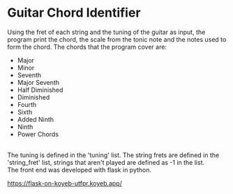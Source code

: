 # Guitar Chord Identifier
Using the fret of each string and the tuning of the guitar as input, the program print the chord, the scale from the tonic note and the notes used to form the chord.
The chords that the program cover are:<br>
- Major
- Minor
- Seventh
- Major Seventh
- Half Diminished
- Diminished
- Fourth
- Sixth
- Added Ninth
- Ninth
- Power Chords
<br>
The tuning is defined in the 'tuning' list. The string frets are defined in the 'string_fret' list, strings that aren't played are defined as -1 in the list.<br>
The front end was developed with flask in python.

https://flask-on-koyeb-utfpr.koyeb.app/
